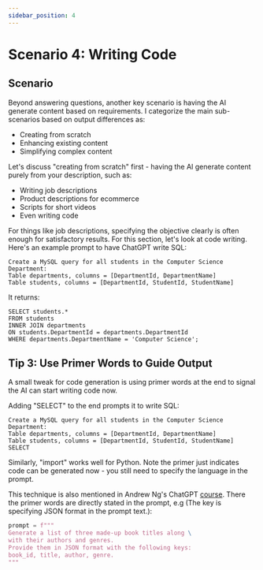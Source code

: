 ```yaml
---
sidebar_position: 4
---
```


# Scenario 4: Writing Code

<head>
  <script defer="defer" src="https://embed.trydyno.com/embedder.js"></script>
  <link href="https://embed.trydyno.com/embedder.css" rel="stylesheet" />
</head>

## Scenario

Beyond answering questions, another key scenario is having the AI generate content based on requirements. I categorize the main sub-scenarios based on output differences as:

- Creating from scratch
- Enhancing existing content
- Simplifying complex content

Let's discuss "creating from scratch" first - having the AI generate content purely from your description, such as:

- Writing job descriptions
- Product descriptions for ecommerce
- Scripts for short videos
- Even writing code

For things like job descriptions, specifying the objective clearly is often enough for satisfactory results. For this section, let's look at code writing. Here's an example prompt to have ChatGPT write SQL:

```other
Create a MySQL query for all students in the Computer Science Department:
Table departments, columns = [DepartmentId, DepartmentName]
Table students, columns = [DepartmentId, StudentId, StudentName]
```

It returns:

```other
SELECT students.*
FROM students
INNER JOIN departments
ON students.DepartmentId = departments.DepartmentId
WHERE departments.DepartmentName = 'Computer Science';
```

## **Tip 3: Use Primer Words to Guide Output**

A small tweak for code generation is using primer words at the end to signal the AI can start writing code now.

Adding "SELECT" to the end prompts it to write SQL:

```other
Create a MySQL query for all students in the Computer Science Department:
Table departments, columns = [DepartmentId, DepartmentName]
Table students, columns = [DepartmentId, StudentId, StudentName]
SELECT
```

Similarly, "import" works well for Python. Note the primer just indicates code can be generated now - you still need to specify the language in the prompt.

This technique is also mentioned in Andrew Ng's ChatGPT [course](https://www.deeplearning.ai/short-courses/chatgpt-prompt-engineering-for-developers/). There the primer words are directly stated in the prompt, e.g (The key is specifying JSON format in the prompt text.):

```python
prompt = f"""
Generate a list of three made-up book titles along \
with their authors and genres.
Provide them in JSON format with the following keys:
book_id, title, author, genre.
"""
```
